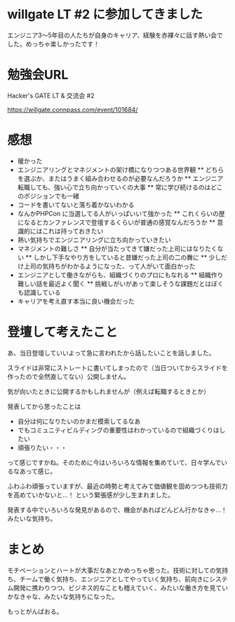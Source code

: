# willgate LT #2 に参加してきました

エンジニア3〜5年目の人たちが自身のキャリア、経験を赤裸々に話す熱い会でした。めっちゃ楽しかったです！

# 勉強会URL

Hacker's GATE LT & 交流会 #2

https://willgate.connpass.com/event/101684/

# 感想

* 暖かった
* エンジニアリングとマネジメントの架け橋になりつつある世界観
** どちらを選ぶか、またはうまく組み合わせるのが必要なんだろうか
** エンジニア転職しても、強い心で立ち向かっていくの大事
** 常に学び続けるのはどこのポジションでも一緒
* コードを書いてないと落ち着かないわかる
* なんかPHPCon に当選してる人がいっぱいいて強かった
** これくらいの歴になるとカンファレンスで登壇するくらいが普通の感覚なんだろうか
** 意識的にはこれは持っておきたい
* 熱い気持ちでエンジニアリングに立ち向かっていきたい
* マネジメントの難しさ
** 自分が当たってきて嫌だった上司にはなりたくない
** しかし下手なやり方をしていると昔嫌だった上司の二の舞に
** 少しだけ上司の気持ちがわかるようになった、って人がいて面白かった
* エンジニアとして働きながらも、組織づくりのプロにもなれる
** 組織作り難しい話を最近よく聞く
** 挑戦しがいがあって楽しそうな課題だとはぼくも認識している
* キャリアを考え直す本当に良い機会だった

# 登壇して考えたこと

あ、当日登壇していいよって急に言われたから話したいことを話しました。

スライドは非常にストレートに書いてしまったので（当日ついてからスライドを作ったので全然直してない）公開しません。

気が向いたときに公開するかもしれませんが（例えば転職するときとか）

発表してから思ったことは

* 自分は何になりたいのかまだ模索してるなあ
* でもコミュニティビルディングの重要性はわかっているので組織づくりはしたい
* 頑張りたい・・・

って感じですかね。そのために今はいろいろな情報を集めていて、日々学んでいるなあって感じ。

ふわふわ頑張っていますが、最近の時勢と考えてみて価値観を固めつつも技術力を高めていかないと…！ という緊張感が少し生まれました。


発表する中でいろいろな発見があるので、機会があればどんどん行かなきゃ…！みたいな気持ち。

# まとめ

モチベーションとハートが大事だなあとかめっちゃ思った。技術に対しての気持ち、チームで働く気持ち、エンジニアとしてやっていく気持ち、前向きにシステム開発に携わりつつ、ビジネス的なことも稽えていく、みたいな働き方を見ていかなきゃな、みたいな気持ちになった。

もっとがんばおる。





